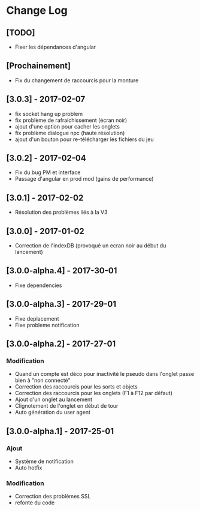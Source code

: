 # Change Log

## [TODO]
- Fixer les dépendances d'angular 

## [Prochainement]
- Fix du changement de raccourcis pour la monture

## [3.0.3] - 2017-02-07
- fix socket hang up problem
- fix problème de rafraichissement (écran noir)
- ajout d'une option pour cacher les onglets
- fix problème dialogue npc (haute résolution)
- ajout d'un bouton pour re-télécharger les fichiers du jeu

## [3.0.2] - 2017-02-04
- Fix du bug PM et interface
- Passage d'angular en prod mod (gains de performance)

## [3.0.1] - 2017-02-02
- Résolution des problèmes liés à la V3

## [3.0.0] - 2017-01-02
- Correction de l'indexDB (provoqué un ecran noir au début du lancement)

## [3.0.0-alpha.4] - 2017-30-01
- Fixe dependencies 

## [3.0.0-alpha.3] - 2017-29-01
- Fixe deplacement
- Fixe probleme notification


## [3.0.0-alpha.2] - 2017-27-01
### Modification
- Quand un compte est déco pour inactivité le pseudo dans l'onglet passe bien à "non connecté"
- Correction des raccourcis pour les sorts et objets
- Correction des raccourcis pour les onglets (F1 à F12 par défaut)
- Ajout d'un onglet au lancement
- Clignotement de l'onglet en début de tour
- Auto génération du user agent


## [3.0.0-alpha.1] - 2017-25-01
### Ajout
- Système de notification 
- Auto hotfix 
### Modification
- Correction des problèmes SSL
- refonte du code





